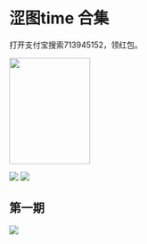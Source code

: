<h1>涩图time 合集</h1>

打开支付宝搜索713945152，领红包。
<p><img src="https://img13.360buyimg.com/ddimg/jfs/t1/217587/27/338/126885/61680a14E578d92b5/399f1b574f8032bf.png" width="145" height="190">
</p>
<a href="https://qm.qq.com/cgi-bin/qm/qr?k=ohHaZS8-zuZVFvsqB4u1-ic2qOI20Sxc&noverify=0"><img src="https://img10.360buyimg.com/ddimg/jfs/t1/212560/22/519/1978289/61695479E4fce650d/bc1733667b3e6e4c.jpg" /></a>
<a href="https://qm.qq.com/cgi-bin/qm/qr?k=LpjSjfm1NByBhPgspPZsxXAeOCQDQaV6&noverify=0"><img src="https://img12.360buyimg.com/ddimg/jfs/t1/213699/4/510/1492864/616954bdE20c9962a/5e8880ca190a5c73.jpg" /></a>

<h2>第一期</h2>
<img src="https://img13.360buyimg.com/ddimg/jfs/t1/208784/21/5198/476056/61680141E1d14ddc4/3625e1343d951d1e.jpg" />
